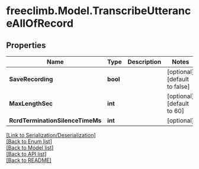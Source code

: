 # freeclimb.Model.TranscribeUtteranceAllOfRecord


## Properties

Name | Type | Description | Notes
------------ | ------------- | ------------- | -------------
**SaveRecording** | **bool** |  | [optional] [default to false]
**MaxLengthSec** | **int** |  | [optional] [default to 60]
**RcrdTerminationSilenceTimeMs** | **int** |  | [optional] 

[[Link to Serialization/Deserialization]](../README.md#documentation-for-serialization-deserialization)<br /> 
[[Back to Enum list]](../README.md#documentation-for-enums)<br /> 
[[Back to Model list]](../README.md#documentation-for-models)<br /> 
[[Back to API list]](../README.md#documentation-for-api-endpoints) <br /> 
[[Back to README]](../README.md) <br /> 

